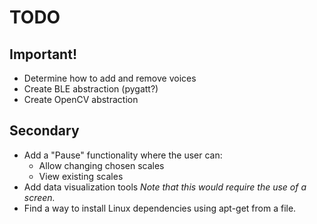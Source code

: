 # TODO

## Important!

* Determine how to add and remove voices
* Create BLE abstraction (pygatt?)
* Create OpenCV abstraction

## Secondary

* Add a "Pause" functionality where the user can:
    * Allow changing chosen scales
    * View existing scales
* Add data visualization tools *Note that this would require the use of a screen.*
* Find a way to install Linux dependencies using apt-get from a file.
